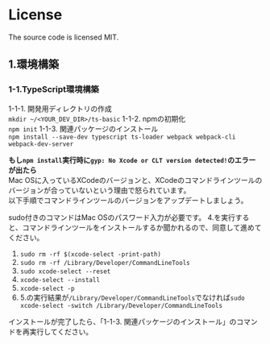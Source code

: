 # License
The source code is licensed MIT.

## 1.環境構築
### 1-1.TypeScript環境構築
1-1-1. 開発用ディレクトリの作成  
`mkdir ~/<YOUR_DEV_DIR>/ts-basic`
1-1-2. npmの初期化  
`npm init`
1-1-3. 関連パッケージのインストール  
`npm install --save-dev typescript ts-loader webpack webpack-cli webpack-dev-server` 

**もし`npm install`実行時に`gyp: No Xcode or CLT version detected!`のエラーが出たら**  
Mac OSに入っているXCodeのバージョンと、XCodeのコマンドラインツールのバージョンが合っていないという理由で怒られています。  
以下手順でコマンドラインツールのバージョンをアップデートしましょう。

sudo付きのコマンドはMac OSのパスワード入力が必要です。
4.を実行すると、コマンドラインツールをインストールするか聞かれるので、同意して進めてください。

1. `sudo rm -rf $(xcode-select -print-path)`
2. `sudo rm -rf /Library/Developer/CommandLineTools`
3. `sudo xcode-select --reset`
4. `xcode-select --install`
5. `xcode-select -p`
6. 5.の実行結果が`/Library/Developer/CommandLineTools`でなければ`sudo xcode-select -switch /Library/Developer/CommandLineTools`

インストールが完了したら、「1-1-3. 関連パッケージのインストール」のコマンドを再実行してください。  

### 
 




